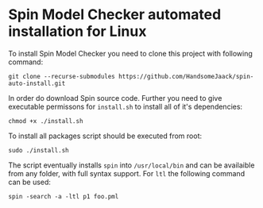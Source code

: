 # Spin Model Checker automated installation for Linux

To install Spin Model Checker you need to clone this project with following command:
```
git clone --recurse-submodules https://github.com/HandsomeJaack/spin-auto-install.git
```
In order do download Spin source code. Further you need to give executable permissons for `install.sh` to install all of it's dependencies:
```
chmod +x ./install.sh
```
To install all packages script should be executed from root:
```
sudo ./install.sh
```
The script eventually installs `spin` into `/usr/local/bin` and can be availaible from any folder, with full syntax support. For `ltl` the following command can be used:
```
spin -search -a -ltl p1 foo.pml
```

